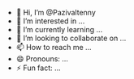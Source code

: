 - 👋 Hi, I’m @Pazivaltenny
- 👀 I’m interested in ...
- 🌱 I’m currently learning ...
- 💞️ I’m looking to collaborate on ...
- 📫 How to reach me ...
- 😄 Pronouns: ...
- ⚡ Fun fact: ...

<!---
Pazivaltenny/Pazivaltenny is a ✨ special ✨ repository because its `README.md` (this file) appears on your GitHub profile.
You can click the Preview link to take a look at your changes.
--->
